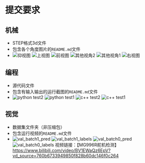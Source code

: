 # 提交要求
## 机械
- STEP格式3d文件
- 包含各个角度图片的`README.md`文件
- ![仰视图](https://github.com/user-attachments/assets/d3c46537-6859-4819-a941-a3335fec1f0c)
![上视图](https://github.com/user-attachments/assets/8e6770ac-94b5-4d8a-b974-54bf32d8fa38)
![前视图](https://github.com/user-attachments/assets/6c63c7e4-e4a7-44e2-913c-e782df5aac61)
![其他视角2](https://github.com/user-attachments/assets/2ad7eb48-3b6b-47c7-b537-a99d1ea8fa3f)
![其他视角1](https://github.com/user-attachments/assets/2478bd75-e47b-49d7-b4d6-0bf5b3143754)
![右视图](https://github.com/user-attachments/assets/40793791-22dc-435b-9e67-c0ecf64d280e)

## 编程
- 源代码文件
- 包含有输入输出的运行截图的`README.md`文件
- ![python test2](https://github.com/user-attachments/assets/40bbf100-517c-4754-8e68-e9fdd1c04a39)
![python test1](https://github.com/user-attachments/assets/d54b1138-dfae-4d01-9e1e-16c6026d3cbb)
![c++ test2](https://github.com/user-attachments/assets/aba63bbf-276a-4c90-93b2-56b5552daaeb)
![c++ test1](https://github.com/user-attachments/assets/a7d778c3-68c3-4a9b-8e20-d853ebdde2de)

## 视觉
- 数据集文件夹（非压缩包）
- 包含运行视频的`README.md`文件
- ![val_batch1_pred](https://github.com/user-attachments/assets/952f86c8-de14-4749-835f-7249613ab188)
![val_batch1_labels](https://github.com/user-attachments/assets/c0de320a-adc3-4a48-95bf-53d8abc4b6a3)
![val_batch0_pred](https://github.com/user-attachments/assets/2ca03a15-0066-40a8-9cef-11ce9a6efb3c)
![val_batch0_labels](https://github.com/user-attachments/assets/56047523-2b3b-478f-8edf-22190ea0778a)
视频链接：【MG996R舵机检测】https://www.bilibili.com/video/BV1EWaQz6EpV?vd_source=760b6733949850f828b60dc146f0c264
